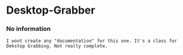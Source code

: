 # Desktop-Grabber
 
### No information
```
I wont create any "documentation" for this one. It's a class for Dekstop Grabbing. Not really complete.

```
